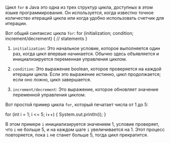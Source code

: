    Цикл `for` в Java это одна из трех структур цикла, доступных в этом языке программирования. Он используется, когда известно точное количество итераций цикла или когда удобно использовать счетчик для итерации. 

   Вот общий синтаксис цикла `for`:
   for (initialization; condition; increment/decrement) {
       // statements
   }

   1. `initialization`: Это начальное условие, которое выполняется один раз, когда цикл впервые начинается. Обычно здесь объявляется и инициализируется переменная управления циклом.

   2. `condition`: Это выражение boolean, которое проверяется на каждой итерации цикла. Если это выражение истинно, цикл продолжается; если оно ложно, цикл завершается.

   3. `increment/decrement`: Это выражение, которое обновляет значение переменной управления циклом.

   Вот простой пример цикла `for`, который печатает числа от 1 до 5:

   for (int i = 1; i <= 5; i++) {
       System.out.println(i);
   }

   В этом примере `i` инициализируется значением 1, условие проверяет, что `i` не больше 5, и на каждом шаге `i` увеличивается на 1. Этот процесс повторяется, пока `i` не станет больше 5, тогда цикл прекратится.